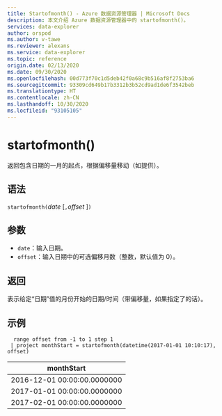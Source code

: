 ```yaml
---
title: Startofmonth() - Azure 数据资源管理器 | Microsoft Docs
description: 本文介绍 Azure 数据资源管理器中的 startofmonth()。
services: data-explorer
author: orspod
ms.author: v-tawe
ms.reviewer: alexans
ms.service: data-explorer
ms.topic: reference
origin.date: 02/13/2020
ms.date: 09/30/2020
ms.openlocfilehash: 00d773f70c1d5deb42f0a68c9b516af8f2753ba6
ms.sourcegitcommit: 93309cd649b17b3312b3b52cd9ad1de6f3542beb
ms.translationtype: HT
ms.contentlocale: zh-CN
ms.lasthandoff: 10/30/2020
ms.locfileid: "93105105"
---
```

# <a name="startofmonth"></a>startofmonth()

返回包含日期的一月的起点，根据偏移量移动（如提供）。

## <a name="syntax"></a>语法

`startofmonth(`*date* [`,`*offset* ]`)`

## <a name="arguments"></a>参数

* `date`：输入日期。
* `offset`：输入日期中的可选偏移月数（整数，默认值为 0）。

## <a name="returns"></a>返回

表示给定“日期”值的月份开始的日期/时间（带偏移量，如果指定了的话）。

## <a name="example"></a>示例

```kusto
  range offset from -1 to 1 step 1
 | project monthStart = startofmonth(datetime(2017-01-01 10:10:17), offset) 
```

|monthStart|
|---|
|2016-12-01 00:00:00.0000000|
|2017-01-01 00:00:00.0000000|
|2017-02-01 00:00:00.0000000|